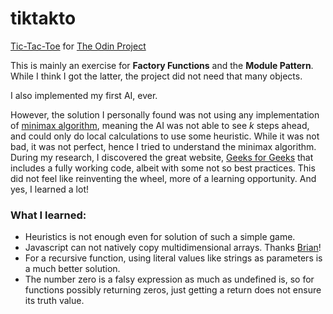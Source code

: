 # tiktakto
[Tic-Tac-Toe](https://en.wikipedia.org/wiki/Tic-tac-toe) for [The Odin Project](https://www.theodinproject.com/paths/full-stack-javascript/courses/javascript/lessons/tic-tac-toe)

This is mainly an exercise for **Factory Functions** and the **Module Pattern**. While I think I got the latter, the project did not need that many objects.

I also implemented my first AI, ever.

However, the solution I personally found was not using any implementation of [minimax algorithm](https://en.wikipedia.org/wiki/Minimax), meaning the AI was not able to see *k* steps ahead, and could only do local calculations to use some heuristic. While it was not bad, it was not perfect, hence I tried to understand the minimax algorithm. During my research, I discovered the great website, [Geeks for Geeks](https://www.geeksforgeeks.org/minimax-algorithm-in-game-theory-set-3-tic-tac-toe-ai-finding-optimal-move/) that includes a fully working code, albeit with some not so best practices. This did not feel like reinventing the wheel, more of a learning opportunity. And yes, I learned a lot!

### What I learned:
- Heuristics is not enough even for solution of such a simple game.
- Javascript can not natively copy multidimensional arrays. Thanks [Brian](https://www.linkedin.com/in/brianbucklew)!
- For a recursive function, using literal values like strings as parameters is a much better solution.
- The number zero is a falsy expression as much as undefined is, so for functions possibly returning zeros, just getting a return does not ensure its truth value.